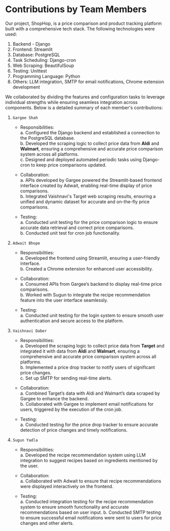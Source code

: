 # Contributions by Team Members  
Our project, ShopHop, is a price comparison and product tracking platform built with a comprehensive tech stack. The following technologies were used:  
1. Backend - Django  
2. Frontend: Streamlit  
3. Database: PostgreSQL  
4. Task Scheduling: Django-cron  
5. Web Scraping: BeautifulSoup  
6. Testing: Unittest  
7. Programming Language: Python  
8. Others: LLM integration, SMTP for email notifications, Chrome extension development

We collaborated by dividing the features and configuration tasks to leverage individual strengths while ensuring seamless integration across components. Below is a detailed summary of each member's contributions:


1. `Gargee Shah`  
    * Responsibilities:  
            a. Configured the Django backend and established a connection to the PostgreSQL database.  
            b. Developed the scraping logic to collect price data from **Aldi** and **Walmart**, ensuring a comprehensive and accurate price comparison system across all platforms.     
            c. Designed and deployed automated periodic tasks using Django-cron to keep price comparisons updated.  

    * Collaboration:  
            a. APIs developed by Gargee powered the Streamlit-based frontend interface created by Adwait, enabling real-time display of price comparisons.  
            b. Integrated Vaishnavi's Target web scraping results, ensuring a unified and dynamic dataset for accurate and on-the-fly price comparisons.  

    * Testing:  
            a. Conducted unit testing for the price comparison logic to ensure accurate data retrieval and correct price comparisons.  
            b. Conducted unit test for cron job functionality.

2. `Adwait Bhope`
    * Responsibilities:   
            a. Developed the frontend using Streamlit, ensuring a user-friendly interface.  
            b. Created a Chrome extension for enhanced user accessibility.  
    
    * Collaboration:  
            a. Consumed APIs from Gargee’s backend to display real-time price comparisons.  
            b. Worked with Sugun to integrate the recipe recommendation feature into the user interface seamlessly.  
    
    * Testing:  
            a. Conducted unit testing for the login system to ensure smooth user authentication and secure access to the platform.

3. `Vaishnavi Daber`
    * Responsibilities:  
            a. Developed the scraping logic to collect price data from **Target** and integrated it with data from **Aldi** and **Walmart**, ensuring a comprehensive and accurate price comparison system across all platforms.    
            b. Implemented a price drop tracker to notify users of significant price changes.  
            c. Set up SMTP for sending real-time alerts.  
    
    * Collaboration:  
            a. Combined Target’s data with Aldi and Walmart’s data scraped by Gargee to enhance the backend.  
            b. Collaborated with Gargee to implement email notifications for users, triggered by the execution of the cron job.
    
    * Testing:  
            a. Conducted testing for the price drop tracker to ensure accurate detection of price changes and timely notifications.

4. `Sugun Yadla`  
    * Responsibilities:  
            a. Developed the recipe recommendation system using LLM integration to suggest recipes based on  ingredients mentioned by the user.   

    * Collaboration:  
            a. Collaborated with Adwait to ensure that recipe recommendations were displayed interactively on the frontend. 

    * Testing:  
            a. Conducted integration testing for the recipe recommendation system to ensure smooth functionality and accurate recommendations based on user input.
            b. Conducted SMTP testing to ensure successful email notifications were sent to users for price changes and other alerts.


